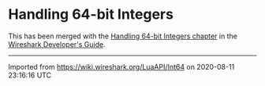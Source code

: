 # Handling 64-bit Integers

This has been merged with the [Handling 64-bit Integers chapter](https://www.wireshark.org/docs/wsdg_html_chunked/lua_module_Int64.html) in the [Wireshark Developer's Guide](https://www.wireshark.org/docs/wsdg_html_chunked).

---

Imported from https://wiki.wireshark.org/LuaAPI/Int64 on 2020-08-11 23:16:16 UTC
